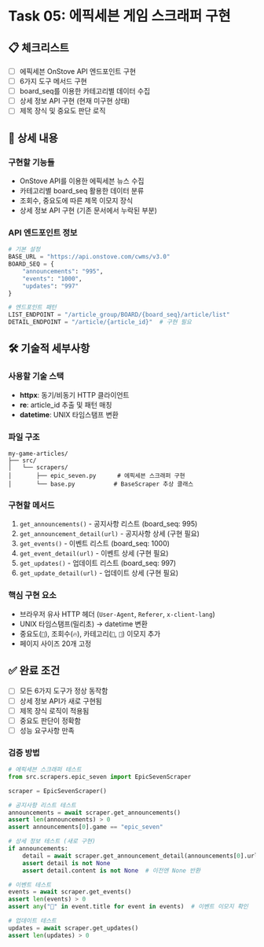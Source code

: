 # Task 05: 에픽세븐 게임 스크래퍼 구현

## 📋 체크리스트

- [ ] 에픽세븐 OnStove API 엔드포인트 구현
- [ ] 6가지 도구 메서드 구현
- [ ] board_seq를 이용한 카테고리별 데이터 수집
- [ ] 상세 정보 API 구현 (현재 미구현 상태)
- [ ] 제목 장식 및 중요도 판단 로직

## 📝 상세 내용

### 구현할 기능들

- OnStove API를 이용한 에픽세븐 뉴스 수집
- 카테고리별 board_seq 활용한 데이터 분류
- 조회수, 중요도에 따른 제목 이모지 장식
- 상세 정보 API 구현 (기존 문서에서 누락된 부분)

### API 엔드포인트 정보

```python
# 기본 설정
BASE_URL = "https://api.onstove.com/cwms/v3.0"
BOARD_SEQ = {
    "announcements": "995",
    "events": "1000",
    "updates": "997"
}

# 엔드포인트 패턴
LIST_ENDPOINT = "/article_group/BOARD/{board_seq}/article/list"
DETAIL_ENDPOINT = "/article/{article_id}"  # 구현 필요
```

## 🛠️ 기술적 세부사항

### 사용할 기술 스택

- **httpx**: 동기/비동기 HTTP 클라이언트
- **re**: article_id 추출 및 패턴 매칭
- **datetime**: UNIX 타임스탬프 변환

### 파일 구조

```
my-game-articles/
├── src/
│   └── scrapers/
│       ├── epic_seven.py      # 에픽세븐 스크래퍼 구현
│       └── base.py           # BaseScraper 추상 클래스
```

### 구현할 메서드

1. `get_announcements()` - 공지사항 리스트 (board_seq: 995)
2. `get_announcement_detail(url)` - 공지사항 상세 (구현 필요)
3. `get_events()` - 이벤트 리스트 (board_seq: 1000)
4. `get_event_detail(url)` - 이벤트 상세 (구현 필요)
5. `get_updates()` - 업데이트 리스트 (board_seq: 997)
6. `get_update_detail(url)` - 업데이트 상세 (구현 필요)

### 핵심 구현 요소

- 브라우저 유사 HTTP 헤더 (`User-Agent`, `Referer`, `x-client-lang`)
- UNIX 타임스탬프(밀리초) → datetime 변환
- 중요도(`📌`), 조회수(`🔥`), 카테고리(`📢`, `🎉`) 이모지 추가
- 페이지 사이즈 20개 고정

## ✅ 완료 조건

- [ ] 모든 6가지 도구가 정상 동작함
- [ ] 상세 정보 API가 새로 구현됨
- [ ] 제목 장식 로직이 적용됨
- [ ] 중요도 판단이 정확함
- [ ] 성능 요구사항 만족

### 검증 방법

```python
# 에픽세븐 스크래퍼 테스트
from src.scrapers.epic_seven import EpicSevenScraper

scraper = EpicSevenScraper()

# 공지사항 리스트 테스트
announcements = await scraper.get_announcements()
assert len(announcements) > 0
assert announcements[0].game == "epic_seven"

# 상세 정보 테스트 (새로 구현)
if announcements:
    detail = await scraper.get_announcement_detail(announcements[0].url)
    assert detail is not None
    assert detail.content is not None  # 이전엔 None 반환

# 이벤트 테스트
events = await scraper.get_events()
assert len(events) > 0
assert any("🎉" in event.title for event in events)  # 이벤트 이모지 확인

# 업데이트 테스트
updates = await scraper.get_updates()
assert len(updates) > 0
```
